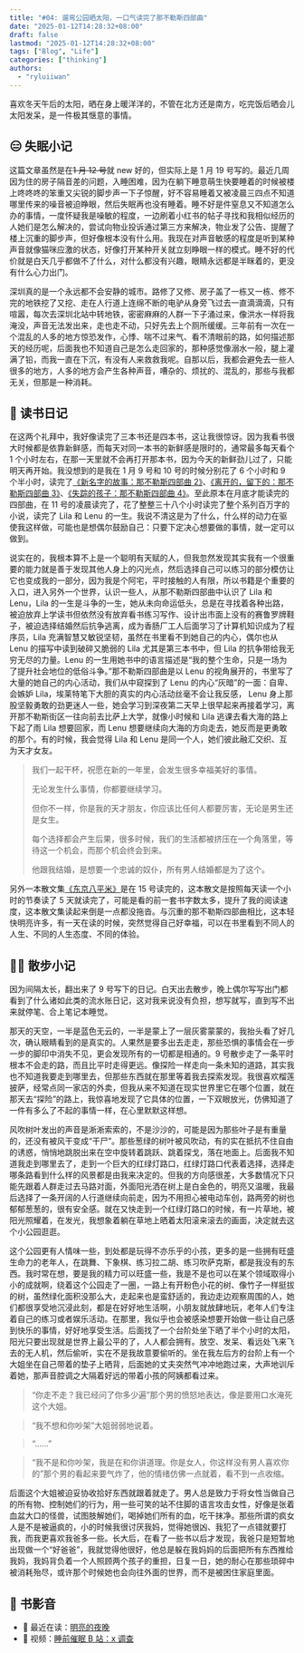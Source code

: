 ```yaml
---
title: "#04: 遛弯公园晒太阳，一口气读完了那不勒斯四部曲"
date: "2025-01-12T14:28:32+08:00"
draft: false
lastmod: "2025-01-12T14:28:32+08:00"
tags: ["Blog", "Life"]
categories: ["thinking"]
authors:
  - "ryluiiwan"
---
```


喜欢冬天午后的太阳，晒在身上暖洋洋的，不管在北方还是南方，吃完饭后晒会儿太阳发呆，是一件极其惬意的事情。

## 😑 失眠小记

这篇文章虽然是在~~1 月 12 号~~就 new 好的，但实际上是 1 月 19 号写的。最近几周因为住的房子隔音差的问题，入睡困难，因为在躺下睡意萌生快要睡着的时候被楼上咚咚咚的笨重又尖锐的脚步声一下子惊醒，好不容易睡着又被凌晨三四点不知道哪里传来的噪音被迫睁眼，然后失眠再也没有睡着。睡不好是件窒息又不知道怎么办的事情，一度怀疑我是噪敏的程度，一边刷着小红书的帖子寻找和我相似经历的人她们是怎么解决的，尝试向物业投诉通过第三方来解决，物业发了公告、提醒了楼上沉重的脚步声，但好像根本没有什么用。我现在对声音敏感的程度是听到某种声音就像猫咪应激的状态，好像打开某种开关就立刻睁眼一样的模式。睡不好的代价就是白天几乎都做不了什么，对什么都没有兴趣，眼睛永远都是半眯着的，更没有什么心力出门。

深圳真的是一个永远都不会安静的城市。路修了又修、房子盖了一栋又一栋、修不完的地铁挖了又挖、走在人行道上连绵不断的电驴从身旁飞过去一直滴滴滴，只有喧嚣，每次去深圳北站中转地铁，密密麻麻的人群一下子涌过来，像洪水一样将我淹没，声音无法发出来，走也走不动，只好先去上个厕所缓缓。三年前有一次在一个混乱的人多的地方惊恐发作，心悸、喘不过来气、看不清眼前的路，如何描述那天的经历呢，后面我也不知道自己是怎么走回家的，那种感觉像溺水一般，腿上灌满了铅，而我一直在下沉，有没有人来救救我呢。自那以后，我都会避免去一些人很多的地方，人多的地方会产生各种声音，嘈杂的、烦扰的、混乱的，那些与我都无关，但那是一种消耗。

## 📕 读书日记

在这两个礼拜中，我好像读完了三本书还是四本书，这让我很惊讶。因为我看书很大时候都是依靠新鲜感，而每天对同一本书的新鲜感是限时的，通常最多每天看个 1 个小时左右，在那一天里就不会再打开那本书，因为今天的新鲜劲儿过了，只能明天再开始。我没想到的是我在 1 月 9 号和 10 号的时候分别花了 6 个小时和 9 个半小时，读完了[《新名字的故事：那不勒斯四部曲 2》](https://book.douban.com/subject/26986954/)、[《离开的，留下的：那不勒斯四部曲 3》](https://book.douban.com/subject/27104959/)、[《失踪的孩子：那不勒斯四部曲 4》](https://book.douban.com/subject/30172069/)。至此原本在月底才能读完的四部曲，在 11 号的凌晨读完了，花了整整三十八个小时读完了整个系列百万字的小说，读完了 Lila 和 Lenu 的一生。我说不清这是为了什么，什么样的动力在驱使我这样做，可能也是想偶尔鼓励自己：只要下定决心想要做的事情，就一定可以做到。

说实在的，我根本算不上是一个聪明有天赋的人，但我忽然发现其实我有一个很重要的能力就是善于发现其他人身上的闪光点，然后选择自己可以练习的部分模仿让它也变成我的一部分，因为我是个阿宅，平时接触的人有限，所以书籍是个重要的入口，进入另外一个世界，认识一些人，从那不勒斯四部曲中认识了 Lila 和 Lenu，Lila 的一生是斗争的一生，她从未向命运低头，总是在寻找着各种出路，被迫放弃上学读书但依然没有放弃看书练习写作、设计出市面上没有的赛鲁罗牌鞋子，被迫选择结婚然后抗争逃离，成为香肠厂工人后面学习了计算机知识成为了程序员，Lila 充满智慧又敏锐坚韧，虽然在书里看不到她自己的内心，偶尔也从 Lenu 的描写中读到破碎又脆弱的 Lila 尤其是第三本书中，但 Lila 的抗争带给我无穷无尽的力量。Lenu 的一生用她书中的语言描述是“我的整个生命，只是一场为了提升社会地位的低俗斗争。”那不勒斯四部曲是以 Lenu 的视角展开的，书里写了大量的她自己的内心活动，我们从中窥探到了 Lenu 的内心“灰暗”的一面：自卑、会嫉妒 Lila，埃莱特笔下大胆的真实的内心活动丝毫不会让我反感， Lenu 身上那股坚毅勇敢的劲更迷人一些，她会学习到深夜第二天早上很早起来再接着学习，离开那不勒斯街区一往向前去比萨上大学，就像小时候和 Lila 逃课去看大海的路上下起了雨 Lila 想要回家，而 Lenu 想要继续向大海的方向走去，她反而是更勇敢的那个。有的时候，我会觉得 Lila 和 Lenu 是同一个人，她们彼此融汇交织、互为天才女友。

> 我们一起干杯，祝愿在新的一年里，会发生很多幸福美好的事情。
>
> 无论发生什么事情，你都要继续学习。
>
> 但你不一样，你是我的天才朋友，你应该比任何人都要厉害，无论是男生还是女生。
>
> 每个选择都会产生后果，很多时候，我们的生活都被挤压在一个角落里，等待这一个机会，而那个机会终会到来。
>
> 他跟我结婚，是想要一个忠诚的奴仆，所有男人结婚都是为了这个。

另外一本散文集[《东京八平米》](https://book.douban.com/subject/36096287/)是在 15 号读完的，这本散文是按照每天读一个小时的节奏读了 5 天就读完了，可能是看的前一套书字数太多，提升了我的阅读速度，这本散文集读起来倒是一点都没拖沓。与沉重的那不勒斯四部曲相比，这本轻快明亮许多，有一天在读的时候，突然觉得自己好幸福，可以在书里看到不同人的人生、不同的人生态度、不同的体验。

## 🚶‍♀️ 散步小记

因为间隔太长，翻出来了 9 号写下的日记。白天出去散步，晚上偶尔写写出门都看到了什么诸如此类的流水账日记，这对我来说没有负担，想写就写，直到写不出来就停笔、合上笔记本睡觉。

那天的天空，一半是蓝色无云的，一半是蒙上了一层灰雾蒙蒙的，我抬头看了好几次，确认眼睛看到的是真实的。人果然是要多出去走走，那些恐惧的事情会在一步一步的脚印中消失不见，更会发现所有的一切都是相通的。9 号散步走了一条平时根本不会走的路，而且比平时走得更远。像探险一样走向一条未知的道路，其实我也不知道我要走到哪里去，但那些东西就在那里等着我去探索发现。我很喜欢榴莲披萨，经常点同一家店的外卖，但我从来不知道在现实世界里它在哪个位置，就在那天去“探险”的路上，我惊喜地发现了它具体的位置，一下双眼放光，仿佛知道了一件有多么了不起的事情一样，在心里默默这样想。

风吹树叶发出的声音是淅淅索索的，不是沙沙的，可能是因为那些叶子是有重量的，还没有被风干变成“干尸”。那些葱绿的树叶被风吹动，有的实在抵抗不住自由的诱惑，悄悄地跳脱出来在空中旋转着跳跃、跳着探戈，落在地面上。后面我不知道我走到哪里去了，走到一个巨大的红绿灯路口，红绿灯路口代表着选择，选择走哪条路看到什么样的风景都是由我来决定的。但我的方向感很差，大多数情况下只能先跟着人群走过去马路对面，外面阳光洒在树上是白金色的，明亮又温暖，我最后选择了一条开阔的人行道继续向前走，因为不用担心被电动车创，路两旁的树也郁郁葱葱的，很有安全感。就在又快走到一个红绿灯路口的时候，有一片草地，被阳光照耀着，在发光，我想象着躺在草地上晒着太阳滚来滚去的画面，决定就去这个小公园逛逛。

这个公园更有人情味一些，到处都是玩得不亦乐乎的小孩，更多的是一些拥有旺盛生命力的老年人，在跳舞、下象棋、练习拉二胡、练习吹萨克斯，都是我没有的东西。我时常在想，要是我的精力可以旺盛一些，我是不是也可以在某个领域取得小小的成就啊，绕着这个公园走了一圈，一路上有开粉色小花的树、像竹子一样挺拔的树，虽然绿化面积没那么大，走起来也是蛮舒适的，我边走边观察周围的人，她们都很享受地沉浸此刻，都是在好好地生活啊，小朋友就放肆地玩，老年人们专注着自己的练习或者娱乐活动。在那里，我似乎也会被感染想要开始做一些让自己感到快乐的事情，好好地享受生活。后面找了一个台阶处坐下晒了半个小时的太阳，阳光只要出现就是世界上最公平的了，人人都会拥有。放空、发呆、看远处飞来飞去的无人机，然后偷听，实在不是我故意要偷听的。坐在我左后方的台阶上有一个大姐坐在自己带着的垫子上晒背，后面她的丈夫突然气冲冲地跑过来，大声地训斥着她，那声音腔调之大隔着好远的带着小孩的阿姨都看过来。

> “你走不走？我已经问了你多少遍”那个男的愤怒地表达，像是要用口水淹死这个大姐。

> “我不想和你吵架”大姐弱弱地说着。

> “……”

> “我不是和你吵架，我是在和你讲道理。你是女人，你这样没有男人喜欢你的”那个男的看起来要气炸了，他的情绪仿佛一点就着，看不到一点收缩。

后面这个大姐被迫妥协收拾好东西就跟着就走了。男人总是致力于将女性当做自己的所有物、控制她们的行为，用一些可笑的站不住脚的语言攻击女性，好像是张着血盆大口的怪兽，试图肢解她们，喝掉她们所有的血，吃干抹净。那些所谓的疯女人是不是被逼疯的，小的时候我很讨厌我妈，觉得她很凶、我犯了一点错就要打我，而我更喜欢我爸多一些。长大后，在看了一些书以后才发现，我爸只是短暂地出现做一个“好爸爸”，我就觉得他很好，他总是躲在我妈妈的后面把所有东西推给我妈，我妈背负着一个人照顾两个孩子的重担，日复一日，她的耐心在那些琐碎中被消耗殆尽，或许那个时候她也会向往外面的世界，而不是被困住家庭里面。

## 🎨 书影音

- 📌 最近在读：[明亮的夜晚](https://book.douban.com/subject/36457094/)
- 📍 视频：[睡前催眠 B 站：x 调查](https://space.bilibili.com/339233162)
